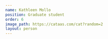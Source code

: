 ```yaml
---
name: Kathleen Mollo
position: Graduate student
order: 6
image_path: https://cataas.com/cat?random=2
layout: person
---
```


